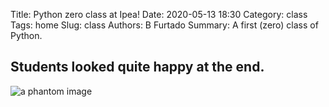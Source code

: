 Title: Python zero class at Ipea!
Date: 2020-05-13 18:30
Category: class
Tags: home
Slug: class
Authors: B Furtado
Summary: A first (zero) class of Python.

## Students looked quite happy at the end.

![a phantom image]({static}/images/zoom_class.png)